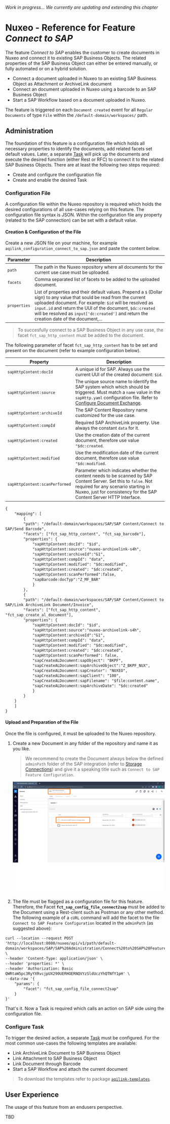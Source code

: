 *Work in progress... We currently are updating and extending this chapter*

# Nuxeo - Reference for Feature *Connect to SAP*

The feature *Connect to SAP* enables the customer to create documents in Nuxeo and connect it to existing SAP Business Objects. The related properties of the SAP Business Object can either be entered manually, or fully automated or on a hybrid solution.

* Connect a document uploaded in Nuxeo to an existing SAP Business Object as Attachment or ArchiveLink document
* Connect an document uploaded in Nuxeo using a barcode to an SAP Business Object
* Start a SAP Workflow based on a document uploaded in Nuxeo.

The feature is triggered on each `Document created` event for all `Regular Documents` of type `File` within the `/default-domain/workspaces/` path.

## Administration
The foundation of this feature is a configuration file which holds all necessary properties to identify the documents, add related facets set default values. Later, a separate [Task](/configuration/aqishare/tasks) will pick up the documents and execute the desired function (either Rest or RFC) to connect it to the related SAP Business Objects.
There are at least the following two steps required:
* Create and configure the configuration file
* Create and enable the desired Task 

### Configuration File
A configuration file within the Nuxeo repository is required which holds the desired configurations of all use-cases relying on this feature. The configuration file syntax is JSON. Within the configuration file any property (related to the SAP connection) can be set with a default value.

#### Creation & Configuration of the File
Create a new JSON file on your machine, for example `aqilink_configuration_connect_to_sap.json` and paste the content below.


| Parameter | Description | 
| ----------- |----------- |
| `path` | The path in the Nuxeo repository where all documents for the current use case must be uploaded. | 
| `facets` | Comma separated list of facets to be added to the uploaded document. | 
| `properties` |  List of properties and their default values. Prepend a `$` (Dollar sign) to any value that sould be read from the current uploaded document. For example: `$id` will be resolved as `input.id` and return the UUI of the document, `$dc:created` will be resolved as `input['dc:created']` and return the creation date of the document,...  |

> To succesfully connect to a SAP Business Object in any use case, the facet `fct_sap_http_content` must be added to the document.

The following parameter of facet `fct_sap_http_content` has to be set and present on the document (refer to example configuration below).

| Property | Description | 
| ----------- |----------- |
| `sapHttpContent:docId` | A unique id for SAP. Always use the current UUI of the created document: `$id`.  | 
| `sapHttpContent:source` | The unique source name to identify the SAP system which which should be triggered. Must match a `name` value in the `sapHttp.yaml` configuration file. Refer to [Configure Document Exchange](/configuration/aqilink/). | 
| `sapHttpContent:archiveId` | The SAP Content Repository name customized for the use case. |
| `sapHttpContent:compId` |  Required SAP ArchiveLink property. Use always the constant `data` for it. |
| `sapHttpContent:created` | Use the creation date of the current document, therefore use value `"$dc:created`.  |
| `sapHttpContent:modified` | Use the modification date of the current document, therefore use value `"$dc:modified`.  |
| `sapHttpContent:scanPerformed` | Parameter which indicates whether the content needs to be scanned by SAP Content Server. Set this to `false`. Not required for any scenario starting in Nuxeo, just for consistency for the SAP Content Server HTTP Interface. |


```
{
    "mapping": [ 
        {
        "path": "/default-domain/workspaces/SAP/SAP Content/Connect to SAP/Send Barcode",
        "facets": ["fct_sap_http_content", "fct_sap_barcode"],
        "properties": {
            "sapHttpContent:docId": "$id",
            "sapHttpContent:source":"nuxeo-archivelink-s4h",
            "sapHttpContent:archiveId":"G1",
            "sapHttpContent:compId": "data",
            "sapHttpContent:modified": "$dc:modified",
            "sapHttpContent:created": "$dc:created",
            "sapHttpContent:scanPerformed":false,
            "sapBarcode:docTyp":"Z_MF_BAR"
            }
        },
        {
        "path": "/default-domain/workspaces/SAP/SAP Content/Connect to SAP/Link ArchiveLink Document/Invoice",
        "facets": ["fct_sap_http_content", "fct_sap_create_al_document"],
        "properties": {
            "sapHttpContent:docId": "$id",
            "sapHttpContent:source":"nuxeo-archivelink-s4h",
            "sapHttpContent:archiveId":"G1",
            "sapHttpContent:compId": "data",
            "sapHttpContent:modified": "$dc:modified",
            "sapHttpContent:created": "$dc:created",
            "sapHttpContent:scanPerformed": false,
            "sapCreateALDocument:sapObject": "BKPF",
            "sapCreateALDocument:sapArchiveObject":"Z_BKPF_NUX",
            "sapCreateALDocument:sapCreator": "NUXEO",
            "sapCreateALDocument:sapClient": "100",
            "sapCreateALDocument:sapFilename": "$file:content.name",
            "sapCreateALDocument:sapArchiveDate": "$dc:created"
            }
        }
    }
    ]
}
```

#### Upload and Preparation of the File
Once the file is configured, it must be uploaded to the Nuxeo repository.

1) Create a new Document in any folder of the repository and name it as you like.
    > We recommend to create the Document always below the defined `adminPath` folder of the SAP integration (refer to [Storage Connections](/configuration/aqilink/?id=hyland-nuxeo-repository)) and give it a speaking title such as `Connect to SAP Feature Configuration`.

    ![Config file path](../_media/reference/feature_connect2sap_configfilepath.png)
2) The file must be flagged as a configuration file for this feature. Therefore, the Facet **`fct_sap_config_file_connect2sap`** must be added to the Document using a Rest-client such as Postman or any other method. The following example of a `cURL` command will add the facet to the file `Connect to SAP Feature Configuration` located in the `adminPath` (as suggested above):

```
curl --location --request POST 'http://localhost:8080/nuxeo/api/v1/path/default-domain/workspaces/SAP/SAP%20Administration/Connect%20to%20SAP%20Feature%20Configuration/@op/Document.AddFacet' \
--header 'Content-Type: application/json' \
--header 'properties: *' \
--header 'Authorization: Basic QWRtaW5pc3RyYXRvcjpUX290UERHOERNQVYzSldUczYhQTNfY1pH' \
--data-raw '{
    "params": {
        "facet": "fct_sap_config_file_connect2sap"
    }
}'
```
That's it. Now a Task is required which calls an action on SAP side using the configuration file.

### Configure Task
To trigger the desired action, a separate [Task](/configuration/aqishare/tasks) must be configured. For the most common use-cases the following templates are available:

* Link ArchiveLink Document to SAP Business Object
* Link Attachment to SAP Business Object
* Link Document through Barcode
* Start a SAP Workflow and attach the current document

> To download the templates refer to package [`aqilink-templates`](/installation/app-download?id=other-related-software).

## User Experience
The usage of this feature from an endusers perspective.

TBD